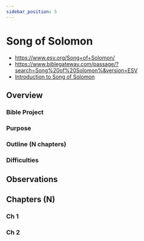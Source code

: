 ```yaml
---
sidebar_position: 5
---
```


# Song of Solomon

- https://www.esv.org/Song+of+Solomon/
- https://www.biblegateway.com/passage/?search=Song%20of%20Solomon%&version=ESV
- [Introduction to Song of Solomon](https://www.esv.org/resources/esv-global-study-bible/introduction-to-the-song-of-solomon/)

## Overview


### Bible Project

### Purpose

### Outline (N chapters)

### Difficulties

## Observations

## Chapters (N)

### Ch 1

### Ch 2
